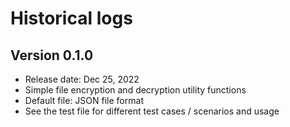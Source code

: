 # Historical logs

## Version 0.1.0

- Release date: Dec 25, 2022
- Simple file encryption and decryption utility functions
- Default file: JSON file format
- See the test file for different test cases / scenarios and usage
